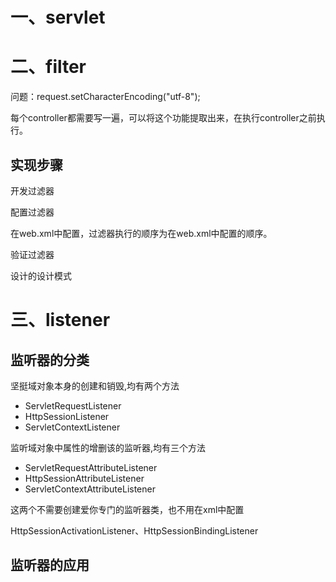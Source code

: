 # 一、servlet

# 二、filter

问题：request.setCharacterEncoding("utf-8");

每个controller都需要写一遍，可以将这个功能提取出来，在执行controller之前执行。

## 实现步骤

开发过滤器

配置过滤器

在web.xml中配置，过滤器执行的顺序为在web.xml中配置的顺序。

验证过滤器

设计的设计模式

# 三、listener

## 监听器的分类

坚挺域对象本身的创建和销毁,均有两个方法

- ServletRequestListener
- HttpSessionListener
- ServletContextListener

监听域对象中属性的增删该的监听器,均有三个方法

- ServletRequestAttributeListener
- HttpSessionAttributeListener
- ServletContextAttributeListener

这两个不需要创建爱你专门的监听器类，也不用在xml中配置

HttpSessionActivationListener、HttpSessionBindingListener

## 监听器的应用

